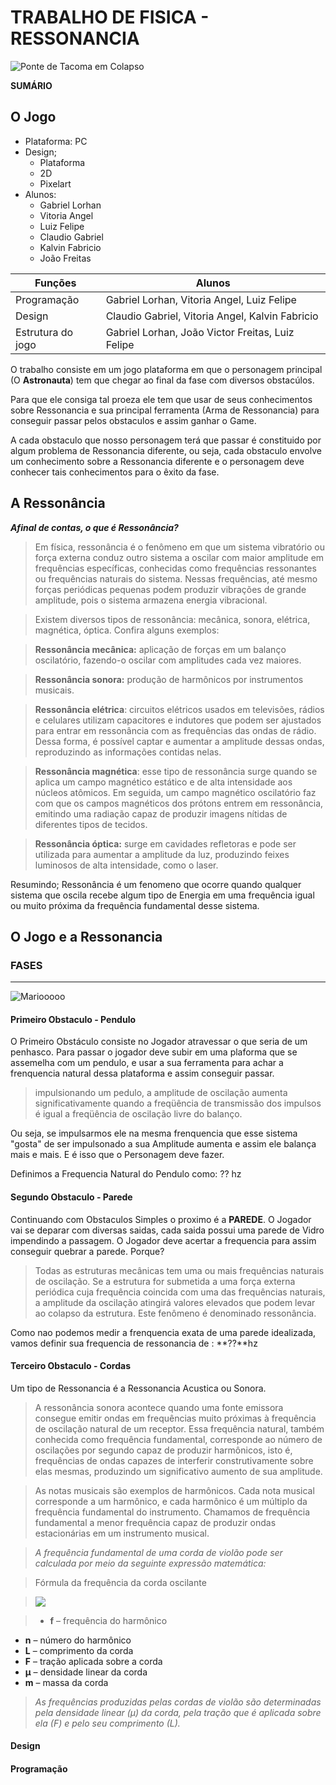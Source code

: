 # TRABALHO DE  FISICA - RESSONANCIA

![Ponte de Tacoma em Colapso](https://media1.giphy.com/media/duatwzNErHFKw/source.gif "Ponte de Tacoma em Colapso")

**SUMÁRIO**

## O Jogo
+ Plataforma: PC
+ Design;
    + Plataforma
    + 2D
    + Pixelart
+ Alunos:
    * Gabriel Lorhan 
    * Vitoria Angel
    * Luiz Felipe
    * Claudio Gabriel
    * Kalvin Fabricio
    * João Freitas

|  Funções | Alunos  |
| ------------ | ------------ |
| Programação | Gabriel Lorhan, Vitoria Angel, Luiz Felipe  |
| Design  | Claudio Gabriel, Vitoria Angel, Kalvin Fabricio  |
| Estrutura do jogo  |  Gabriel Lorhan, João Victor Freitas, Luiz Felipe |

O trabalho consiste em um jogo plataforma em que o personagem principal (O **Astronauta**) tem que chegar ao final da fase com diversos obstacúlos.
 
Para que ele consiga tal proeza ele tem que usar de seus conhecimentos sobre   Ressonancia e sua principal ferramenta (Arma de Ressonancia) para conseguir passar pelos obstaculos e assim ganhar o Game.

A cada obstaculo que nosso personagem terá que passar é constituido por algum problema de Ressonancia diferente, ou seja, cada obstaculo envolve um conhecimento sobre a Ressonancia diferente e o personagem deve conhecer tais conhecimentos para o êxito da fase.

## A Ressonância
***Afinal de contas, o que é Ressonância?***
> Em física, ressonância é o fenômeno em que um sistema vibratório ou força externa conduz outro sistema a oscilar com maior amplitude em frequências específicas, conhecidas como frequências ressonantes ou frequências naturais do sistema. Nessas frequências, até mesmo forças periódicas pequenas podem produzir vibrações de grande amplitude, pois o sistema armazena energia vibracional.

> Existem diversos tipos de ressonância: mecânica, sonora, elétrica, magnética, óptica. Confira alguns exemplos:

> **Ressonância mecânica:** aplicação de forças em um balanço oscilatório, fazendo-o oscilar com amplitudes cada vez maiores.

> **Ressonância sonora:** produção de harmônicos por instrumentos musicais.

> **Ressonância elétrica**: circuitos elétricos usados em televisões, rádios e celulares utilizam capacitores e indutores que podem ser ajustados para entrar em ressonância com as frequências das ondas de rádio. Dessa forma, é possível captar e aumentar a amplitude dessas ondas, reproduzindo as informações contidas nelas.

> **Ressonância magnética**: esse tipo de ressonância surge quando se aplica um campo magnético estático e de alta intensidade aos núcleos atômicos. Em seguida, um campo magnético oscilatório faz com que os campos magnéticos dos prótons entrem em ressonância, emitindo uma radiação capaz de produzir imagens nítidas de diferentes tipos de tecidos.

> **Ressonância óptica:** surge em cavidades refletoras e pode ser utilizada para aumentar a amplitude da luz, produzindo feixes luminosos de alta intensidade, como o laser.

Resumindo; Ressonância é um fenomeno que ocorre quando qualquer sistema que oscila recebe algum tipo de Energia em uma frequência igual ou muito próxima da frequência fundamental desse sistema. 

## O Jogo e a Ressonancia

### FASES
-----
![Mariooooo](https://media.giphy.com/media/LA6rjeBecctI4/giphy.gif "Mariooooo")
#### Primeiro Obstaculo - Pendulo

O Primeiro Obstáculo consiste no Jogador atravessar o que seria de um penhasco. Para passar o jogador deve subir em uma plaforma que se assemelha com um pendulo, e usar a sua ferramenta para achar a frenquencia natural dessa plataforma e assim conseguir passar.

>  impulsionando um pedulo,  a amplitude de oscilação aumenta significativamente quando a freqüência de transmissão dos impulsos é igual a freqüência de oscilação livre do balanço.

Ou seja, se impulsarmos ele na mesma frenquencia que esse sistema "gosta" de ser impulsonado a sua Amplitude aumenta e assim ele balança mais e mais. E é isso que o Personagem deve fazer.

Definimos a Frequencia Natural do Pendulo como: ?? hz

#### Segundo Obstaculo - Parede
Continuando com Obstaculos Simples o proximo é a **PAREDE**. O Jogador vai se deparar com diversas saidas, cada saida possui uma parede de Vidro impendindo a passagem. O Jogador deve acertar a frequencia para assim conseguir quebrar a parede.
Porque?

> Todas as estruturas mecânicas tem uma ou mais frequências naturais de
oscilação. Se a estrutura for submetida a uma força externa periódica cuja
frequência coincida com uma das frequências naturais, a amplitude da
oscilação atingirá valores elevados que podem levar ao colapso da
estrutura. Este fenômeno é denominado ressonância.

Como nao podemos medir a frenquencia exata de uma parede idealizada, vamos definir sua frequencia de ressonancia de : **??**hz

#### Terceiro Obstaculo - Cordas 
Um tipo de Ressonancia é a Ressonancia Acustica ou Sonora.
> A ressonância sonora acontece quando uma fonte emissora consegue emitir ondas em frequências muito próximas à frequência de oscilação natural de um receptor. Essa frequência natural, também conhecida como frequência fundamental, corresponde ao número de oscilações por segundo capaz de produzir harmônicos, isto é, frequências de ondas capazes de interferir construtivamente sobre elas mesmas, produzindo um significativo aumento de sua amplitude.

>As notas musicais são exemplos de harmônicos. Cada nota musical corresponde a um harmônico, e cada harmônico é um múltiplo da frequência fundamental do instrumento. Chamamos de frequência fundamental a menor frequência capaz de produzir ondas estacionárias em um instrumento musical.

> *A frequência fundamental de uma corda de violão pode ser calculada por meio da seguinte expressão matemática:*

> Fórmula da frequência da corda oscilante

> ![](https://s2.static.brasilescola.uol.com.br/img/2019/02/frequencia-corda-oscilante.jpg)

> - **f** – frequência do harmônico
- **n** – número do harmônico
- **L** – comprimento da corda
- **F** – tração aplicada sobre a corda
- **μ** – densidade linear da corda
- **m** – massa da corda

> *As frequências produzidas pelas cordas de violão são determinadas pela densidade linear (μ) da corda, pela tração que é aplicada sobre ela (F) e pelo seu comprimento (L).*

#### Design
#### Programação
